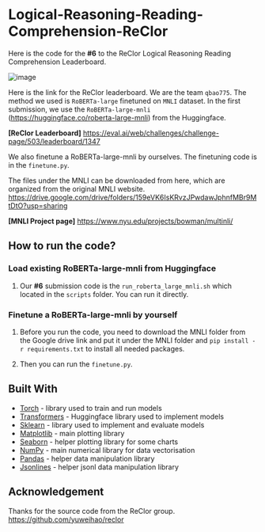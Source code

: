 # Logical-Reasoning-Reading-Comprehension-ReClor
Here is the code for the **#6** to the ReClor Logical Reasoning Reading Comprehension Leaderboard. 

![image](https://user-images.githubusercontent.com/23516191/125377937-f4415080-e3e1-11eb-897d-48350be6792f.png)

Here is the link for the ReClor leaderboard. We are the team `qbao775`. The method we used is `RoBERTa-large` finetuned on `MNLI` dataset. In the first submission, we use the `RoBERTa-large-mnli` (https://huggingface.co/roberta-large-mnli) from the Huggingface. 

**[ReClor Leaderboard]** https://eval.ai/web/challenges/challenge-page/503/leaderboard/1347

We also finetune a RoBERTa-large-mnli by ourselves. The finetuning code is in the `finetune.py`.

The files under the MNLI can be downloaded from here, which are organized from the original MNLI website.
https://drive.google.com/drive/folders/159eVK6IsKRvzJPwdawJphnfMBr9MtDtO?usp=sharing

**[MNLI Project page]** https://www.nyu.edu/projects/bowman/multinli/

##  How to run the code?
### Load existing RoBERTa-large-mnli from Huggingface
1. Our **#6** submission code is the `run_roberta_large_mnli.sh` which located in the `scripts` folder. You can run it directly.

### Finetune a RoBERTa-large-mnli by yourself
1. Before you run the code, you need to download the MNLI folder from the Google drive link and put it under the MNLI folder and `pip install -r requirements.txt` to install all needed packages.

2. Then you can run the `finetune.py`.

## Built With

 - [Torch](https://pytorch.org/) - library used to train and run models
 - [Transformers](https://huggingface.co/transformers/) - Huggingface library used to implement models
 - [Sklearn](https://scikit-learn.org/stable/) - library used to implement and evaluate models
 - [Matplotlib](https://matplotlib.org/) - main plotting library
 - [Seaborn](https://seaborn.pydata.org/) - helper plotting library for some charts
 - [NumPy](http://www.numpy.org/) - main numerical library for data vectorisation
 - [Pandas](https://pandas.pydata.org/) - helper data manipulation library
 - [Jsonlines](https://pypi.org/project/jsonlines/) - helper jsonl data manipulation library

## Acknowledgement
Thanks for the source code from the ReClor group.
https://github.com/yuweihao/reclor
